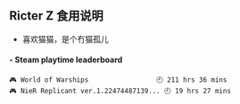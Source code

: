 ## Ricter Z 食用说明
- 喜欢猫猫，是个冇猫孤儿

<!-- steam-box start -->
#### - Steam playtime leaderboard
```text
🎮 World of Warships                 🕘 211 hrs 36 mins
🎮 NieR Replicant ver.1.22474487139... 🕘 19 hrs 27 mins
```
<!-- Powered by https://github.com/YouEclipse/steam-box . -->
<!-- steam-box end -->
